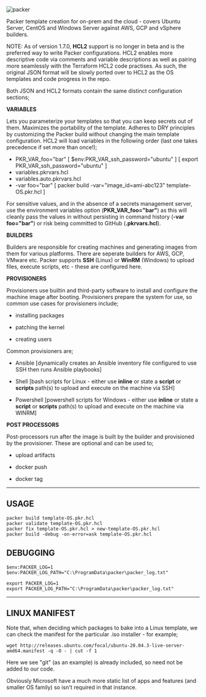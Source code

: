 ![packer](https://user-images.githubusercontent.com/45919758/85199800-320c9c00-b2ea-11ea-86bf-a3e02487cf8f.png)

Packer template creation for on-prem and the cloud - covers Ubuntu Server, CentOS and Windows Server against AWS, GCP and vSphere builders. 

NOTE: As of version 1.7.0, **HCL2** support is no longer in beta and is the preferred way to write Packer configurations. HCL2 enables more descriptive code via comments and variable descriptions as well as pairing more seamlessly with the Terraform HCL2 code practises. As such, the original JSON format will be slowly ported over to HCL2 as the OS templates and code progress in the repo. 

Both JSON and HCL2 formats contain the same distinct configuration sections;


**VARIABLES**

Lets you parameterize your templates so that you can keep secrets out of them. Maximizes the portability of the template. Adheres to DRY principles by customizing the Packer build without changing the main template configuration. HCL2 will load variables in the following order (last one takes precedence if set more than once!);

- PKR_VAR_foo="bar"                 [ $env:PKR_VAR_ssh_password="ubuntu" ] [ export PKR_VAR_ssh_password="ubuntu" ]
- variables.pkrvars.hcl
- variables.auto.pkrvars.hcl
- -var foo="bar"                    [ packer build -var="image_id=ami-abc123" template-OS.pkr.hcl ]

For sensitive values, and in the absence of a secrets management server, use the environment variables option (**PKR_VAR_foo="bar"**) as this will cleanly pass the values in without persisting in command history (**-var foo="bar"**) or risk being committed to GitHub (**.pkrvars.hcl**).

**BUILDERS**

Builders are responsible for creating machines and generating images from them for various platforms. There are seperate builders for AWS, GCP, VMware etc. Packer supports **SSH** (Linux) or **WinRM** (Windows) to upload files, execute scripts, etc - these are configured here.


**PROVISIONERS**

Provisioners use builtin and third-party software to install and configure the machine image after booting. Provisioners prepare the system for use, so common use cases for provisioners include;

- installing packages

- patching the kernel

- creating users

Common provisioners are;

- Ansible                   [dynamically creates an Ansible inventory file configured to use SSH then runs Ansible playbooks]

- Shell                     [bash scripts for Linux - either use **inline** or state a **script** or **scripts** path(s) to upload and execute on the machine via SSH]

- Powershell                [powershell scripts for Windows - either use **inline** or state a **script** or **scripts** path(s) to upload and execute on the machine via WINRM]


**POST PROCESSORS**

Post-processors run after the image is built by the builder and provisioned by the provisioner. These are optional and can be used to; 

- upload artifacts

- docker push

- docker tag

___


## USAGE
```
packer build template-OS.pkr.hcl
packer validate template-OS.pkr.hcl
packer fix template-OS.pkr.hcl > new-template-OS.pkr.hcl
packer build -debug -on-error=ask template-OS.pkr.hcl
```

## DEBUGGING
```
$env:PACKER_LOG=1
$env:PACKER_LOG_PATH="C:\ProgramData\packer\packer_log.txt"

export PACKER_LOG=1
export PACKER_LOG_PATH="C:\ProgramData\packer\packer_log.txt"
```

___

## LINUX MANIFEST

Note that, when deciding which packages to bake into a Linux template, we can check the manifest for the particular .iso installer - for example;
```
wget http://releases.ubuntu.com/focal/ubuntu-20.04.3-live-server-amd64.manifest -q -O - | cut -f 1 
```
Here we see "git" (as an example) is already included, so need not be added to our code.

Obviously Microsoft have a much more static list of apps and features (and smaller OS family) so isn't required in that instance. 